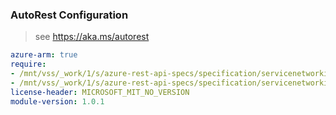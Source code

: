 ### AutoRest Configuration

> see https://aka.ms/autorest

``` yaml
azure-arm: true
require:
- /mnt/vss/_work/1/s/azure-rest-api-specs/specification/servicenetworking/resource-manager/readme.md
- /mnt/vss/_work/1/s/azure-rest-api-specs/specification/servicenetworking/resource-manager/readme.go.md
license-header: MICROSOFT_MIT_NO_VERSION
module-version: 1.0.1
```